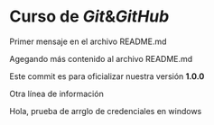 # Curso de _Git_&_GitHub_

Primer mensaje en el archivo README.md

Agegando más contenido al archivo README.md

Este commit es para oficializar nuestra versión **1.0.0**

Otra línea de información

Hola, prueba de arrglo de credenciales en windows